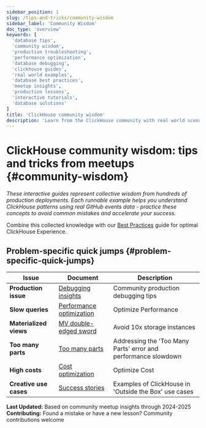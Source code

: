 ```yaml
---
sidebar_position: 1
slug: /tips-and-tricks/community-wisdom
sidebar_label: 'Community Wisdom'
doc_type: 'overview'
keywords: [
  'database tips',
  'community wisdom',
  'production troubleshooting',
  'performance optimization',
  'database debugging',
  'clickhouse guides',
  'real world examples',
  'database best practices',
  'meetup insights',
  'production lessons',
  'interactive tutorials',
  'database solutions'
]
title: 'ClickHouse community wisdom'
description: 'Learn from the ClickHouse community with real world scenarios and lessons learned'
---
```


# ClickHouse community wisdom: tips and tricks from meetups {#community-wisdom}

*These interactive guides represent collective wisdom from hundreds of production deployments. Each runnable example helps you understand ClickHouse patterns using real GitHub events data - practice these concepts to avoid common mistakes and accelerate your success.*

Combine this collected knowledge with our [Best Practices](/best-practices) guide for optimal ClickHouse Experience.

## Problem-specific quick jumps {#problem-specific-quick-jumps}

| Issue | Document | Description |
|-------|---------|-------------|
| **Production issue**   | [Debugging insights](./debugging-insights.md) | Community production debugging tips |
| **Slow queries**       | [Performance optimization](./performance-optimization.md) | Optimize Performance |
| **Materialized views** | [MV double-edged sword](./materialized-views.md) | Avoid 10x storage instances |
| **Too many parts**     | [Too many parts](./too-many-parts.md) | Addressing the 'Too Many Parts' error and performance slowdown |
| **High costs**         | [Cost optimization](./cost-optimization.md) | Optimize Cost |
| **Creative use cases**  | [Success stories](./creative-usecases.md) | Examples of ClickHouse in 'Outside the Box' use cases |

**Last Updated:** Based on community meetup insights through 2024-2025  
**Contributing:** Found a mistake or have a new lesson? Community contributions welcome